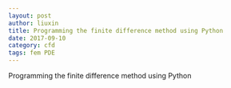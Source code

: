 ```yaml
---
layout: post
author: liuxin
title: Programming the finite difference method using Python
date: 2017-09-10
category: cfd
tags: fem PDE
---
```


Programming the finite difference method using Python

